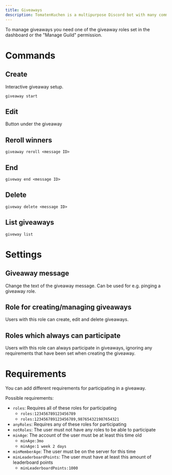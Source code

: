 ```yaml
---
title: Giveaways
description: TomatenKuchen is a multipurpose Discord bot with many common and innovative features for your server. Explains giveaways and possible requirements for them.
---
```


To manage giveaways you need one of the giveaway roles set in the dashboard or the "Manage Guild" permission.

# Commands

## Create

Interactive giveaway setup.

`giveaway start`

## Edit

Button under the giveaway

## Reroll winners

`giveaway reroll <message ID>`

## End

`giveway end <message ID>`

## Delete

`giveway delete <message ID>`

## List giveaways

`giveway list`

# Settings

## Giveaway message
Change the text of the giveaway message. Can be used for e.g. pinging a giveaway role.

## Role for creating/managing giveaways
Users with this role can create, edit and delete giveaways.

## Roles which always can participate
Users with this role can always participate in giveaways, ignoring any requirements that have been set when creating the giveaway.

# Requirements
You can add different requirements for participating in a giveaway.

Possible requirements:
* `roles`: Requires all of these roles for participating
	* `roles:123456789123456789`
	* `roles:123456789123456789,987654321987654321`
* `anyRoles`: Requires any of these roles for participating
* `notRoles`: The user must not have any roles to be able to participate
* `minAge`: The account of the user must be at least this time old
	* `minAge:3mo`
	* `minAge:1 week 2 days`
* `minMemberAge`: The user must be on the server for this time
* `minLeaderboardPoints`: The user must have at least this amount of leaderboard points
	* `minLeaderboardPoints:1000`

